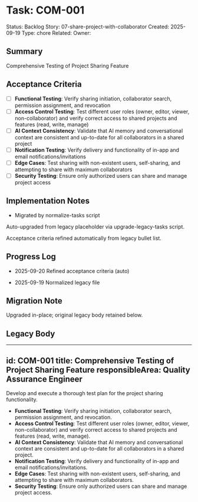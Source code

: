 # Task: COM-001
Status: Backlog
Story: 07-share-project-with-collaborator
Created: 2025-09-19
Type: chore
Related:
Owner:

## Summary
Comprehensive Testing of Project Sharing Feature

## Acceptance Criteria

- [ ] **Functional Testing**: Verify sharing initiation, collaborator search, permission assignment, and revocation
- [ ] **Access Control Testing**: Test different user roles (owner, editor, viewer, non-collaborator) and verify correct access to shared projects and features (read, write, manage)
- [ ] **AI Context Consistency**: Validate that AI memory and conversational context are consistent and up-to-date for all collaborators in a shared project
- [ ] **Notification Testing**: Verify delivery and functionality of in-app and email notifications/invitations
- [ ] **Edge Cases**: Test sharing with non-existent users, self-sharing, and attempting to share with maximum collaborators
- [ ] **Security Testing**: Ensure only authorized users can share and manage project access

## Implementation Notes
- Migrated by normalize-tasks script

Auto-upgraded from legacy placeholder via upgrade-legacy-tasks script.


Acceptance criteria refined automatically from legacy bullet list.
## Progress Log
- 2025-09-20 Refined acceptance criteria (auto)

- 2025-09-19 Normalized legacy file
## Migration Note
Upgraded in-place; original legacy body retained below.

## Legacy Body
---
id: COM-001
title: Comprehensive Testing of Project Sharing Feature
responsibleArea: Quality Assurance Engineer
---
Develop and execute a thorough test plan for the project sharing functionality.
*   **Functional Testing**: Verify sharing initiation, collaborator search, permission assignment, and revocation.
*   **Access Control Testing**: Test different user roles (owner, editor, viewer, non-collaborator) and verify correct access to shared projects and features (read, write, manage).
*   **AI Context Consistency**: Validate that AI memory and conversational context are consistent and up-to-date for all collaborators in a shared project.
*   **Notification Testing**: Verify delivery and functionality of in-app and email notifications/invitations.
*   **Edge Cases**: Test sharing with non-existent users, self-sharing, and attempting to share with maximum collaborators.
*   **Security Testing**: Ensure only authorized users can share and manage project access.